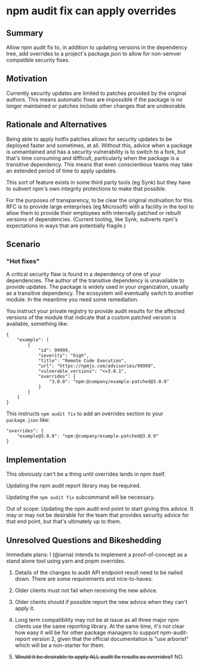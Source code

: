 # npm audit fix can apply overrides

## Summary

Allow npm audit fix to, in addition to updating versions in the dependency
tree, add overrides to a project's package.json to allow for non-semver
compatible security fixes.

## Motivation

Currently security updates are limited to patches provided by the original
authors. This means automatic fixes are impossible if the package is no
longer maintained or patches include other changes that are undesirable.

## Rationale and Alternatives

Being able to apply hotfix patches allows for security updates to be
deployed faster and sometimes, at all. Without this, advice when a
package is unmaintained and has a security vulnerability is to switch to a
fork, but that's time consuming and difficult, particularly when the package
is a transitive dependency. This means that even conscientious teams may take
an extended period of time to apply updates.

This sort of feature exists in some third party tools (eg Synk) but they
have to subvert npm's own integrity protections to make that possible.

For the purposes of transparency, to be clear the original motivation for this RFC
is to provide large enterprises (eg Microsoft) with a facility in the tool
to allow them to provide their employees with internally patched or rebuilt
versions of dependencies. (Current tooling, like Synk, subverts npm's
expectations in ways that are potentially fragile.)

## Scenario

### "Hot fixes"

A critical security flaw is found in a dependency of one of your
dependencies.  The author of the transitive dependency is unavailable to
provide updates. The package is widely used in your organization, usually
as a transitive dependency. The ecosystem will eventually switch to another
module. In the meantime you need some remediation.

You instruct your private registry to provide audit results for the affected
versions of the module that indicate that a custom patched version is
available, something like:

```
{
    "example": [
        {
            "id": 99999,
            "severity": "high",
            "title": "Remote Code Execution",
            "url": "https://npmjs.com/advisories/99999",
            "vulnerable_versions": "<=3.0.1",
            "overrides": {
                "3.0.0": "npm:@company/example-patched@3.0.0"
            }
        }
    ]
}
```

This instructs `npm audit fix` to add an overrides section to your `package.json` like:

```
"overrides": {
    "example@3.0.0": "npm:@company/example-patched@3.0.0"
}
```

## Implementation

This obviously can't be a thing until overrides lands in npm itself.

Updating the npm audit report library may be required.

Updating the `npm audit fix` subcommand will be necessary.

Out of scope: Updating the npm audit end point to start giving this advice. 
It may or may not be desirable for the team that provides security advice
for that end point, but that's ultimately up to them.

## Unresolved Questions and Bikeshedding

Immediate plans: I (@iarna) intends to implement a proof-of-concept as a
stand alone tool using yarn and pnpm overrides.

1. Details of the changes to audit API endpoint result need to be nailed
down. There are some requirements and nice-to-haves:

  1. Older clients must not fail when receiving the new advice.

  2. Older clients should if possible report the new advice when they can't
  apply it.

  3. Long term compatibility may not be at issue as all three major npm
  clients use the same reporting library.  At the same time, it's not clear
  how easy it will be for other package managers to support npm-audit-report
  version 2, given that the official documentation is "use arborist" which
  will be a non-starter for them.

2. ~~Would it be desirable to apply ALL audit fix results as overrides?~~ NO.

